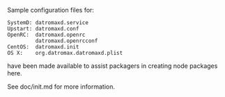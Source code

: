 Sample configuration files for:
```
SystemD: datromaxd.service
Upstart: datromaxd.conf
OpenRC:  datromaxd.openrc
         datromaxd.openrcconf
CentOS:  datromaxd.init
OS X:    org.datromax.datromaxd.plist
```
have been made available to assist packagers in creating node packages here.

See doc/init.md for more information.

